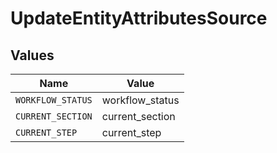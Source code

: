 # UpdateEntityAttributesSource


## Values

| Name              | Value             |
| ----------------- | ----------------- |
| `WORKFLOW_STATUS` | workflow_status   |
| `CURRENT_SECTION` | current_section   |
| `CURRENT_STEP`    | current_step      |